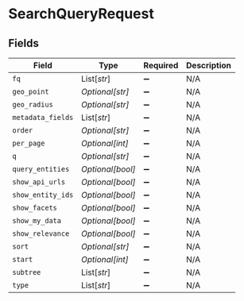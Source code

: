 # SearchQueryRequest


## Fields

| Field              | Type               | Required           | Description        |
| ------------------ | ------------------ | ------------------ | ------------------ |
| `fq`               | List[*str*]        | :heavy_minus_sign: | N/A                |
| `geo_point`        | *Optional[str]*    | :heavy_minus_sign: | N/A                |
| `geo_radius`       | *Optional[str]*    | :heavy_minus_sign: | N/A                |
| `metadata_fields`  | List[*str*]        | :heavy_minus_sign: | N/A                |
| `order`            | *Optional[str]*    | :heavy_minus_sign: | N/A                |
| `per_page`         | *Optional[int]*    | :heavy_minus_sign: | N/A                |
| `q`                | *Optional[str]*    | :heavy_minus_sign: | N/A                |
| `query_entities`   | *Optional[bool]*   | :heavy_minus_sign: | N/A                |
| `show_api_urls`    | *Optional[bool]*   | :heavy_minus_sign: | N/A                |
| `show_entity_ids`  | *Optional[bool]*   | :heavy_minus_sign: | N/A                |
| `show_facets`      | *Optional[bool]*   | :heavy_minus_sign: | N/A                |
| `show_my_data`     | *Optional[bool]*   | :heavy_minus_sign: | N/A                |
| `show_relevance`   | *Optional[bool]*   | :heavy_minus_sign: | N/A                |
| `sort`             | *Optional[str]*    | :heavy_minus_sign: | N/A                |
| `start`            | *Optional[int]*    | :heavy_minus_sign: | N/A                |
| `subtree`          | List[*str*]        | :heavy_minus_sign: | N/A                |
| `type`             | List[*str*]        | :heavy_minus_sign: | N/A                |